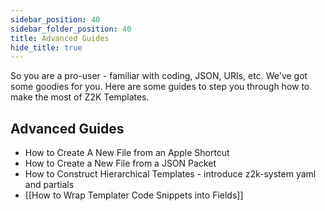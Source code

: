 ```yaml
---
sidebar_position: 40
sidebar_folder_position: 40
title: Advanced Guides
hide_title: true
---
```

So you are a pro-user - familiar with coding, JSON, URIs, etc. We've got some goodies for you. Here are some guides to step you through how to make the most of Z2K Templates. 

## Advanced Guides
- How to Create A New File from an Apple Shortcut
- How to Create a New File from a JSON Packet
- How to Construct Hierarchical Templates - introduce z2k-system yaml and partials
- [[How to Wrap Templater Code Snippets into Fields]]


